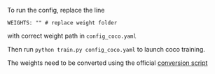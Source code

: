 To run the config, replace the line
```
WEIGHTS: "" # replace weight folder
```
with correct weight path in `config_coco.yaml`

Then run `python train.py config_coco.yaml` to launch coco training.

The weights need to be converted using the official [conversion script](https://github.com/facebookresearch/detectron2/blob/main/tools/convert-torchvision-to-d2.py)